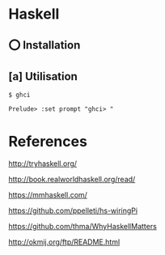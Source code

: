 # Haskell

## :o: Installation

## [a] Utilisation

```
$ ghci
```

```
Prelude> :set prompt "ghci> "
```

# References

http://tryhaskell.org/

http://book.realworldhaskell.org/read/

https://mmhaskell.com/

https://github.com/ppelleti/hs-wiringPi

https://github.com/thma/WhyHaskellMatters

http://okmij.org/ftp/README.html
